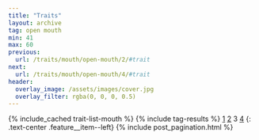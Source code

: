 ```yaml
---
title: "Traits"
layout: archive
tag: open mouth
min: 41
max: 60
previous:
  url: /traits/mouth/open-mouth/2/#trait
next:
  url: /traits/mouth/open-mouth/4/#trait
header:
  overlay_image: /assets/images/cover.jpg
  overlay_filter: rgba(0, 0, 0, 0.5)
---
```

{% include_cached trait-list-mouth %}
{% include tag-results %}
[1](/traits/mouth/open-mouth/1/#trait) [2](/traits/mouth/open-mouth/2/#trait) 3 [4](/traits/mouth/open-mouth/4/#trait) 
{: .text-center .feature__item--left}
{% include post_pagination.html %}
